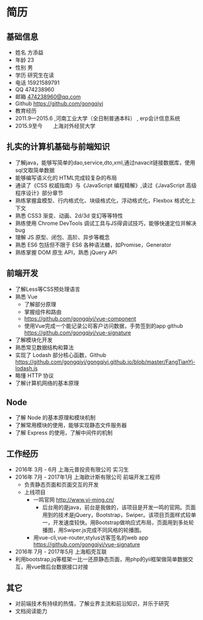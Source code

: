# 简历

## 基础信息
* 姓名 方添益
* 年龄 23
* 性别 男
* 学历 研究生在读
* 电话 15921589791
* QQ 474238960
* 邮箱 474238960@qq.com
* Github https://github.com/gongqiyi
* 教育经历
* 2011.9—2015.6 ,河南工业大学（全日制普通本科） , erp会计信息系统
* 2015.9至今         上海对外经贸大学

## 扎实的计算机基础与前端知识
* 了解java，能够写简单的dao,service,dto,xml,通过navacit链接数据库，使用sql文取简单数据
* 能够编写语义化的 HTML完成较复杂的布局
* 通读了《CSS 权威指南》与《JavaScript 编程精解》,读过《JavaScript 高级程序设计》部分章节
* 熟练掌握盒模型、行内格式化、块级格式化，浮动格式化，Flexbox 格式化上下文
* 熟悉 CSS3 渐变、动画、2d/3d 变幻等等特性
* 熟练使用 Chrome DevTools 调试工具与JS得调试技巧，能够快速定位并解决bug 
* 理解 JS 原型、闭包、高阶、异步等概念
* 熟悉 ES6 包括但不限于 ES6 各种语法糖，如Promise，Generator
* 熟练掌握 DOM 原生 API，熟悉 jQuery API

## 前端开发
* 了解Less等CSS预处理语言
* 熟悉 Vue
  * 了解部分原理
  * 掌握组件和路由
  * https://github.com/gongqiyi/vue-component
  * 使用Vue完成一个能记录公司客户访问数据，手势签到的app   github https://github.com/gongqiyi/vue-signature
* 了解模块化开发
* 熟悉常见数据结构和算法
* 实现了 Lodash 部分核心函数，Github https://github.com/gongqiyi/gongqiyi.github.io/blob/master/FangTianYi-lodash.js
* 略懂 HTTP 协议
* 了解计算机网络的基本原理

## Node
* 了解 Node 的基本原理和模块机制
* 了解常用模块的使用，能够实现静态文件服务器
* 了解 Express 的使用，了解中间件的机制

## 工作经历
* 2016年 3月 - 6月 上海元普投资有限公司 实习生
* 2016年 7月 - 2017年1月 上海欧计斯有限公司 前端开发工程师
  * 负责静态页面和页面交互的开发
  * 上线项目
    * 一鸣官网 http://www.yi-ming.cn/
      * 后台用的是java，前台是我做的，该项目是开发一鸣的官网。页面用到的技术是jQuery，Bootstrap，Swiper。该项目页面样式较单一，开发速度较快。用Bootstrap做响应式布局，页面用到多处轮播图，用Swiper.js完成不同风格的轮播图。
    * 用vue-cli,vue-router,stylus访客签名的web app  https://github.com/gongqiyi/vue-signature
 * 2016年 7月 - 2017年5月 上海稻壳互联
 * 利用bootstrap,jq等框架一比一还原静态页面，用php的yii框架做简单数据交互，用vue做后台数据接口对接
## 其它
* 对前端技术有持续的热情，了解业界主流和前沿知识，并乐于研究
* 文档阅读能力
